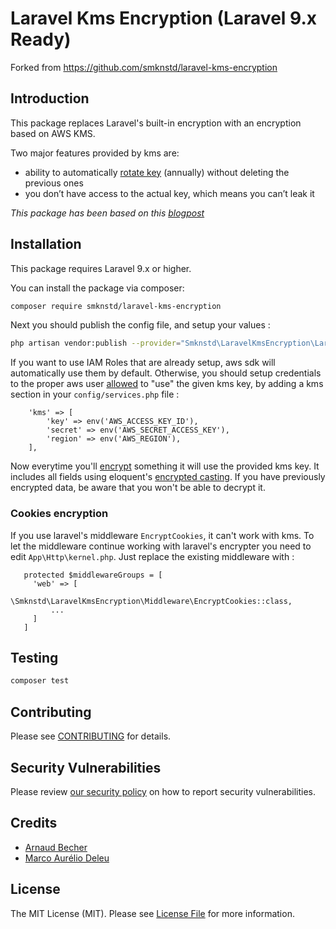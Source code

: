 # Laravel Kms Encryption (Laravel 9.x Ready)

Forked from https://github.com/smknstd/laravel-kms-encryption

## Introduction

This package replaces Laravel's built-in encryption with an encryption based on AWS KMS.

Two major features provided by kms are:
- ability to automatically [rotate key](https://docs.aws.amazon.com/kms/latest/developerguide/rotate-keys.html) (annually) without deleting the previous ones
- you don’t have access to the actual key, which means you can’t leak it

_This package has been based on this [blogpost](https://blog.deleu.dev/swapping-laravel-encryption-with-aws-kms/)_

## Installation

This package requires Laravel 9.x or higher.

You can install the package via composer:

```bash
composer require smknstd/laravel-kms-encryption
```

Next you should publish the config file, and setup your values :

```bash
php artisan vendor:publish --provider="Smknstd\LaravelKmsEncryption\LaravelKmsEncryptionServiceProvider"
```

If you want to use IAM Roles that are already setup, aws sdk will automatically use them by default. Otherwise, you should setup credentials to the proper aws user [allowed](https://docs.aws.amazon.com/kms/latest/developerguide/key-policies.html#key-policy-default-allow-users) to "use" the given kms key, by adding a kms section in your `config/services.php` file :

```
    'kms' => [
        'key' => env('AWS_ACCESS_KEY_ID'),
        'secret' => env('AWS_SECRET_ACCESS_KEY'),
        'region' => env('AWS_REGION'),
    ],
```

Now everytime you'll [encrypt](https://laravel.com/docs/8.x/encryption) something it will use the provided kms key. It includes all fields using eloquent's [encrypted casting](https://laravel.com/docs/8.x/eloquent-mutators#encrypted-casting). If you have previously encrypted data, be aware that you won't be able to decrypt it.

### Cookies encryption

If you use laravel's middleware `EncryptCookies`, it can't work with kms. To let the middleware continue working with laravel's encrypter you need to edit `App\Http\kernel.php`. Just replace the existing middleware with :

```
   protected $middlewareGroups = [
     'web' => [
         \Smknstd\LaravelKmsEncryption\Middleware\EncryptCookies::class,
         ...
     ]
   ]
```

## Testing

```bash
composer test
```

## Contributing

Please see [CONTRIBUTING](.github/CONTRIBUTING.md) for details.

## Security Vulnerabilities

Please review [our security policy](../../security/policy) on how to report security vulnerabilities.

## Credits

- [Arnaud Becher](https://github.com/smknstd)
- [Marco Aurélio Deleu](https://github.com/deleugpn)

## License

The MIT License (MIT). Please see [License File](LICENSE.md) for more information.
